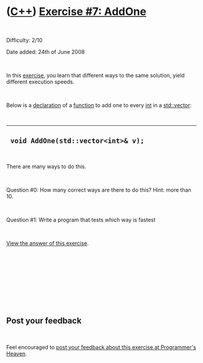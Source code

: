 
 

 

 

 

 

([C++](Cpp.md)) [Exercise \#7: AddOne](CppExerciseAddOne.md)
==============================================================

 

Difficulty: 2/10

Date added: 24th of June 2008

 

In this [exercise](CppExercise.md), you learn that different ways to
the same solution, yield different execution speeds.

 

Below is a [declaration](CppDeclaration.md) of a
[function](CppFunction.md) to add one to every [int](CppInt.md) in a
[std::vector](CppVector.md):

 

  --------------------------------------
  ` void AddOne(std::vector<int>& v);`
  --------------------------------------

 

There are many ways to do this.

 

Question \#0: How many correct ways are there to do this? Hint: more
than 10.

 

Question \#1: Write a program that tests which way is fastest

 

[View the answer of this exercise](CppExerciseAddOneAnswer.md).

 

 

 

 

 

Post your feedback
------------------

 

Feel encouraged to [post your feedback about this exercise at
Programmer's
Heaven](http://www.programmersheaven.com/article/100054-C%2b%2b+exercise%3a+add+one/info.aspx).

 

 

 

 

 

 

